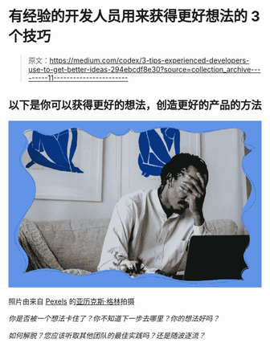 # 有经验的开发人员用来获得更好想法的 3 个技巧

> 原文：<https://medium.com/codex/3-tips-experienced-developers-use-to-get-better-ideas-294ebcdf8e30?source=collection_archive---------11----------------------->

## 以下是你可以获得更好的想法，创造更好的产品的方法

![](img/94f50dd4e5618cbc497481b1af809136.png)

照片由来自 [Pexels](https://www.pexels.com/photo/upset-young-black-guy-covering-face-with-hand-while-working-remotely-on-netbook-5699826/?utm_content=attributionCopyText&utm_medium=referral&utm_source=pexels) 的[亚历克斯·格林](https://www.pexels.com/@alex-green?utm_content=attributionCopyText&utm_medium=referral&utm_source=pexels)拍摄

*你是否被一个想法卡住了？你不知道下一步去哪里？你的想法好吗？*

*如何解脱？您应该听取其他团队的最佳实践吗？还是随波逐流？*